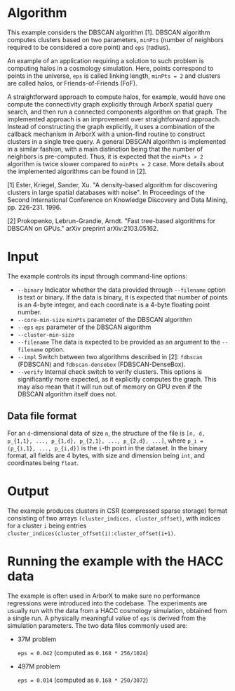 # Algorithm

This example considers the DBSCAN algorithm [1]. DBSCAN algorithm computes
clusters based on two parameters, `minPts` (number of neighbors required to be
considered a core point) and `eps` (radius).

An example of an application requiring a solution to such problem is computing
halos in a cosmology simulation. Here, points correspond to points in the
universe, `eps` is called linking length, `minPts = 2` and clusters are called
halos, or Friends-of-Friends (FoF).

A straightforward approach to compute halos, for example, would have one
compute the connectivity graph explicitly through ArborX spatial query search,
and then run a connected components algorithm on that graph. The implemented
approach is an improvement over straightforward approach. Instead of
constructing the graph explicitly, it uses a combination of the callback
mechanism in ArborX with a union-find routine to construct clusters in a single
tree query. A general DBSCAN algorithm is implemented in a similar fashion,
with a main distinction being that the number of neighbors is pre-computed.
Thus, it is expected that the `minPts > 2` algorithm is twice slower compared
to `minPts = 2` case. More details about the implemented algorithms can be
found in [2].

[1] Ester, Kriegel, Sander, Xu. "A density-based algorithm for discovering
clusters in large spatial databases with noise". In Proceedings of the Second
International Conference on Knowledge Discovery and Data Mining, pp. 226-231.
1996.

[2] Prokopenko, Lebrun-Grandie, Arndt. "Fast tree-based algorithms for DBSCAN
on GPUs." arXiv preprint arXiv:2103.05162.

# Input

The example controls its input through command-line options:
- `--binary`
  Indicator whether the data provided through `--filename` option is text or
  binary. If the data is binary, it is expected that number of points is an
  4-byte integer, and each coordinate is a 4-byte floating point number.
- `--core-min-size`
  `minPts` parameter of the DBSCAN algorithm
- `--eps`
  `eps` parameter of the DBSCAN algorithm
- `--cluster-min-size`
- `--filename`
  The data is expected to be provided as an argument to the `--filename`
  option.
- `--impl`
  Switch between two algorithms described in [2]: `fdbscan` (FDBSCAN) and
  `fdbscan-densebox` (FDBSCAN-DenseBox).
- `--verify`
  Internal check switch to verify clusters. This options is significantly more
  expected, as it explicitly computes the graph. This may also mean that it
  will run out of memory on GPU even if the DBSCAN algorithm itself does not.

## Data file format

 For an `d`-dimensional data of size `n`, the structure of the file is `[n, d,
 p_{1,1}, ..., p_{1,d}, p_{2,1}, ..., p_{2,d}, ...]`, where `p_i = (p_{i,1},
 ..., p_{i,d})` is the `i`-th point in the dataset. In the binary format, all
 fields are 4 bytes, with size and dimension being `int`, and coordinates being
 `float`.

# Output

The example produces clusters in CSR (compressed sparse storage) format
consisting of two arrays `(cluster_indices, cluster_offset)`, with indices for
a cluster `i` being entries
`cluster_indices(cluster_offset(i):cluster_offset(i+1)`.

# Running the example with the HACC data

The example is often used in ArborX to make sure no performance regressions
were introduced into the codebase. The experiments are usually run with the
data from a HACC cosmology simulation, obtained from a single run. A physically
meaningful value of `eps` is derived from the simulation parameters. The two
data files commonly used are:
- 37M problem

  `eps = 0.042` (computed as `0.168 * 256/1024`)
- 497M problem

  `eps = 0.014` (computed as `0.168 * 250/3072`)

